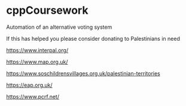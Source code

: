 # cppCoursework
Automation of an alternative voting system



If this has helped you please consider donating to Palestinians in need 

https://www.interpal.org/

https://www.map.org.uk/

https://www.soschildrensvillages.org.uk/palestinian-territories

https://eap.org.uk/

https://www.pcrf.net/
